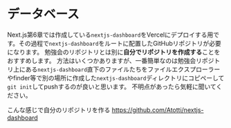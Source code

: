 # データベース
Next.js第6章では作成している`nextjs-dashboard`をVercelにデプロイする用です。その過程で`nextjs-dashboard`をルートに配置したGitHubリポジトリが必要になります。
勉強会のリポジトリとは別に**自分でリポジトリを作成する**ことをおすすめします。
方法はいくつかありますが、一番簡単なのは勉強会リポジトリ上にある`nextjs-dashboard`直下のファイルたちをファイルエクスプローラーやfinder等で別の場所に作成した`nextjs-dashboard`ディレクトリにコピペーして`git init`してpushするのが良いと思います。
不明点があったら気軽に聞いてください。

こんな感じで自分のリポジトリを作る https://github.com/Atotti/nextjs-dashboard